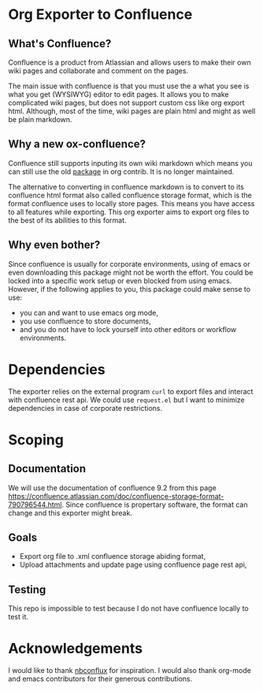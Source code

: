 # Org Exporter to Confluence

## What's Confluence?

Confluence is a product from Atlassian and allows users to make
their own wiki pages and collaborate and comment on the pages.

The main issue with confluence is that you must use 
the a what you see is what you get (WYSIWYG) editor to edit pages.
It allows you to make complicated wiki pages, but does not support
custom css like org export html. Although, most of the time, wiki pages
are plain html and might as well be plain markdown.

## Why a new ox-confluence?

Confluence still supports inputing its own wiki markdown which means you can still
use the old [package](https://github.com/aspiers/orgmode/blob/master/contrib/lisp/ox-confluence.el)
in org contrib. It is no longer maintained.

The alternative to converting in confluence markdown is to convert to its
confluence html format also called confluence storage format,
which is the format confluence uses to locally store pages.
This means you have access to all features while exporting.
This org exporter aims to export org files to the best of its abilities
to this format.

## Why even bother?

Since confluence is usually for corporate environments,
using of emacs or even downloading this package might not be worth the effort.
You could be locked into a specific work setup or even blocked from using emacs.
However, if the following applies to you, this package could make sense to use:
- you can and want to use emacs org mode,
- you use confluence to store documents,
- and you do not have to lock yourself into other editors or workflow environments.

# Dependencies

The exporter relies on the external program `curl` to export files and interact with confluence rest api.
We could use `request.el` but I want to minimize dependencies in case of corporate restrictions.

# Scoping

## Documentation

We will use the documentation of confluence 9.2 from this page
https://confluence.atlassian.com/doc/confluence-storage-format-790796544.html.
Since confluence is propertary software, the format can change and this exporter might break.

## Goals

- Export org file to .xml confluence storage abiding format,
- Upload attachments and update page using confluence page rest api,

## Testing

This repo is impossible to test because I do not have confluence locally to test it.

# Acknowledgements

I would like to thank [nbconflux](https://github.com/vericast/nbconflux/tree/master) for inspiration.
I would also thank org-mode and emacs contributors for their generous contributions.
